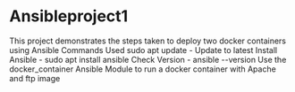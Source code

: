 # Ansibleproject1
This project demonstrates the steps taken to deploy two docker containers using Ansible
Commands Used
sudo apt update - Update to latest 
Install Ansible - sudo apt install ansible
Check Version - ansible --version
Use the docker_container Ansible Module to run a docker container with Apache and ftp image 

